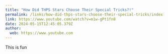 ```yaml
---
title: "How Did THPS Stars Choose Their Special Tricks?!"
permalink: /links/how-did-thps-stars-choose-their-special-tricks/index.html
link: https://www.youtube.com/watch?v=m1w-gPt1fn8
date: 2024-05-15T12:45:05.379Z
author: 
  web: https://www.youtube.com
---
```


This is fun
